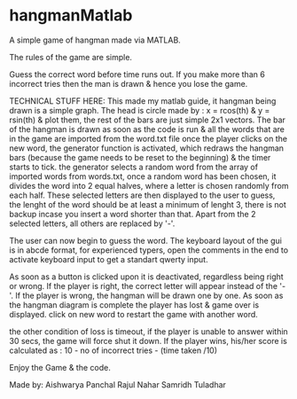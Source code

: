 # hangmanMatlab

A simple game of hangman made via MATLAB.

The rules of the game are simple.

Guess the correct word before time runs out.
If you make more than 6 incorrect tries then the man is drawn & hence you lose the game.

TECHNICAL STUFF HERE:
This made my matlab guide, it hangman being drawn is a simple graph.
The head is circle made by : x = rcos(th) & y = rsin(th) & plot them, the rest of the bars are just simple 2x1 vectors.
The bar of the hangman is drawn as soon as the code is run & all the words that are in the game are imported from the word.txt file
once the player clicks on the new word,
the generator function is activated, which redraws the hangman bars (because the game needs to be reset to the beginning) & the timer starts to tick.
the generator selects a random word from the array of imported words from words.txt, once a random word has been chosen, it divides the word into 2 equal halves, where a letter is chosen randomly from each half.
These selected letters are then displayed to the user to guess, the lenght of the word should be at least a minimum of lenght 3, there is not backup incase you insert a word shorter than that.
Apart from the 2 selected letters, all others are replaced by '-'.

The user can now begin to guess the word.
The keyboard layout of the gui is in abcde format, for experienced typers, open the comments in the end to activate keyboard input to get a standart qwerty input.

As soon as a button is clicked upon it is deactivated, regardless being right or wrong.
If the player is right, the correct letter will appear instead of the '-'.
If the player is wrong, the hangman will be drawn one by one.
As soon as the hangman diagram is complete the player has lost & game over is displayed.
click on new word to restart the game with another word.

the other condition of loss is timeout, if the player is unable to answer within 30 secs, the game will force shut it down.
If the player wins, his/her score is calculated as :
10 - no of incorrect tries - (time taken /10)

Enjoy the Game & the code.

Made by:
Aishwarya Panchal
Rajul Nahar
Samridh Tuladhar
